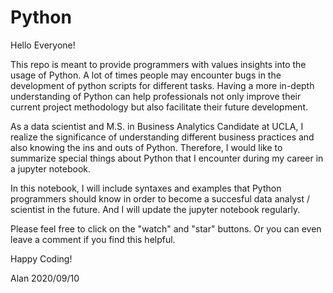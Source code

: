 # Python


Hello Everyone!

This repo is meant to provide programmers with values insights into the usage of Python. A lot of times people may encounter bugs in the development of python scripts for different tasks. Having a more in-depth understanding of Python can help professionals not only improve their current project methodology but also facilitate their future development. 

As a data scientist and M.S. in Business Analytics Candidate at UCLA, I realize the significance of understanding different business practices and also knowing the ins and outs of Python. Therefore, I would like to summarize special things about Python that I encounter during my career in a jupyter notebook. 

In this notebook, I will include syntaxes and examples that Python programmers should know in order to become a succesful data analyst / scientist in the future. And I will update the jupyter notebook regularly. 

Please feel free to click on the "watch" and "star" buttons. Or you can even leave a comment if you find this helpful.

Happy Coding!

Alan
2020/09/10
